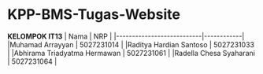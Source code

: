 # KPP-BMS-Tugas-Website
**KELOMPOK IT13**
| Nama | NRP |
|---------------------------|------------|
|Muhamad Arrayyan | 5027231014 |
|Raditya Hardian Santoso | 5027231033 |
|Abhirama Triadyatma Hermawan | 5027231061 |
|Radella Chesa Syaharani | 5027231064 |
